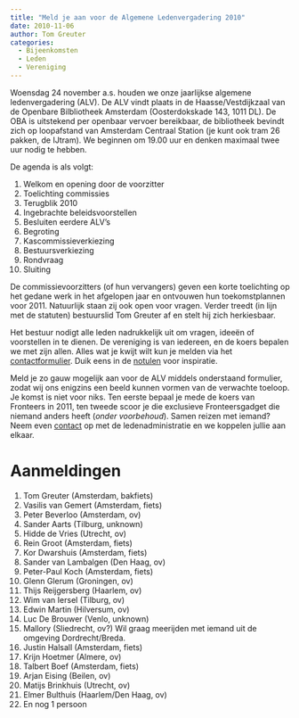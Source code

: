 ```yaml
---
title: "Meld je aan voor de Algemene Ledenvergadering 2010"
date: 2010-11-06
author: Tom Greuter
categories: 
  - Bijeenkomsten
  - Leden
  - Vereniging
---
```

Woensdag 24 november a.s. houden we onze jaarlijkse algemene ledenvergadering (ALV). De ALV vindt plaats in de Haasse/Vestdijkzaal van de Openbare Bilbliotheek Amsterdam (Oosterdokskade 143, 1011 DL). De OBA is uitstekend per openbaar vervoer bereikbaar, de bibliotheek bevindt zich op loopafstand van Amsterdam Centraal Station (je kunt ook tram 26 pakken, de IJtram). We beginnen om 19.00 uur en denken maximaal twee uur nodig te hebben.

De agenda is als volgt:

1. Welkom en opening door de voorzitter
2. Toelichting commissies
3. Terugblik 2010
4. Ingebrachte beleidsvoorstellen
5. Besluiten eerdere ALV’s
6. Begroting
7. Kascommissieverkiezing
8. Bestuursverkiezing
9. Rondvraag
10. Sluiting

De commissievoorzitters (of hun vervangers) geven een korte toelichting op het gedane werk in het afgelopen jaar en ontvouwen hun toekomstplannen voor 2011. Natuurlijk staan zij ook open voor vragen. Verder treedt (in lijn met de statuten) bestuurslid Tom Greuter af en stelt hij zich herkiesbaar.

Het bestuur nodigt alle leden nadrukkelijk uit om vragen, ideeën of voorstellen in te dienen. De vereniging is van iedereen, en de koers bepalen we met zijn allen. Alles wat je kwijt wilt kun je melden via het [contactformulier](/contact). Duik eens in de [notulen](/vereniging/bestuur/notulen) voor inspiratie.

Meld je zo gauw mogelijk aan voor de ALV middels onderstaand formulier, zodat wij ons enigzins een beeld kunnen vormen van de verwachte toeloop. Je komst is niet voor niks. Ten eerste bepaal je mede de koers van Fronteers in 2011, ten tweede scoor je die exclusieve Fronteersgadget die niemand anders heeft (_onder voorbehoud_). Samen reizen met iemand? Neem even [contact](/contact) op met de ledenadministratie en we koppelen jullie aan elkaar.



# Aanmeldingen

1. Tom Greuter (Amsterdam, bakfiets)
2. Vasilis van Gemert  (Amsterdam, fiets)
3. Peter Beverloo (Amsterdam, ov)
4. Sander Aarts (Tilburg, unknown)
5. Hidde de Vries (Utrecht, ov)
6. Rein Groot (Amsterdam, fiets)
7. Kor Dwarshuis  (Amsterdam, fiets)
8. Sander van Lambalgen (Den Haag, ov)
9. Peter-Paul Koch (Amsterdam, fiets)
10. Glenn Glerum (Groningen, ov)
11. Thijs Reijgersberg (Haarlem, ov)
12. Wim van Iersel (Tilburg, ov)
13. Edwin Martin (Hilversum, ov)
14. Luc De Brouwer (Venlo, unknown)
15. Mallory (Sliedrecht, ov?) Wil graag meerijden met iemand uit de omgeving Dordrecht/Breda.
16. Justin Halsall (Amsterdam, fiets)
17. Krijn Hoetmer (Almere, ov)
18. Talbert Boef (Amsterdam, fiets)
19. Arjan Eising (Beilen, ov)
20. Matijs Brinkhuis (Utrecht, ov)
21. Elmer Bulthuis (Haarlem/Den Haag, ov)
22. En nog 1 persoon
